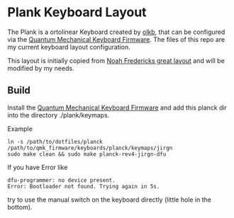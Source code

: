 # Plank Keyboard Layout

The Plank is a ortolinear Keyboard created by [olkb](https://olkb.com/planck), that can be configured via the [Quantum Mechanical Keyboard
Firmware](https://github.com/qmk/qmk_firmware). 
The files of this repo are my current keyboard layout configuration.

This layout is initially copied from [Noah Fredericks great layout](https://github.com/noahfrederick/dots/tree/master/planck) and will be modified by my needs.

## Build

Install the [Quantum Mechanical Keyboard Firmware](https://github.com/qmk/qmk_firmware) and add this planck dir into the directory 
 ./plank/keymaps.

Example

    ln -s /path/to/dotfiles/planck /path/to/qmk_firmware/keyboards/planck/keymaps/jirgn
    sudo make clean && sudo make planck-rev4-jirgn-dfu

If you have Error like

    dfu-programmer: no device present.
    Error: Bootloader not found. Trying again in 5s.

try to use the manual switch on the keyboard directly (little hole in the bottom).
